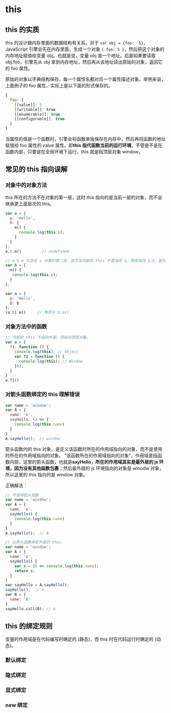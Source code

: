 # this

## this 的实质

this 的设计跟内存里面的数据结构有关系。对于 `var obj = {foo:  5}`，JavaScript 引擎会先在内存里面，生成一个对象 `{ foo: 5 }`，然后把这个对象的内存地址赋值给变量 obj。也就是说，变量 obj 是一个地址。后面如果要读取 obj.foo，引擎先从 obj 拿到内存地址，然后再从该地址读出原始的对象，返回它的 foo 属性。

原始的对象以字典结构保存，每一个属性名都对应一个属性描述对象。举例来说，上面例子的 foo 属性，实际上是以下面的形式保存的。

```js
{
  foo: {
    [[value]]: 5
    [[writable]]: true
    [[enumerable]]: true
    [[configurable]]: true
  }
}
```

当属性的值是一个函数时，引擎会将函数单独保存在内存中，然后再将函数的地址赋值给 foo 属性的 value 属性。即**this 指代函数当前的运行环境**，不管是不是在函数内部，只要是在全局环境下运行，this 就是指顶层对象 window。


## 常见的 this 指向误解

### 对象中的对象方法

this 所在的方法不在对象的第一层，这时 this 指向的是当前一层的对象，而不会继承更上面层次的 this。

```js
var a = {
  p: 'Hello',
  b: {
    m() {
      console.log(this.p);
    }
  }
};
a.b.m()         // undefined

// a.b.m 方法在 a 对象的第二层，该方法内部的 this 不是指向 a，而是指向 a.b，因为实际执行的是下面的代码。
var b = {
  m() {
   console.log(this.p);
  }
};

var a = {
  p: 'Hello',
  b: b
};
(a.b).m()     // 等同于 b.m()
```

### 对象方法中的函数

```js
// 内层的 this 不指向外部，而指向顶层对象。
var o = {
  f1: function () {
    console.log(this); // Object
    var f2 = function () {
      console.log(this); // Window
    }();
  }
}
o.f1()
```

### 对箭头函数绑定的 this 理解错误

```js
var name = 'window';
var A = {
  name: 'A',
  sayHello: () => {
    console.log(this.name)
  }
}
A.sayHello();  // window
```

箭头函数内的 this 对象，是定义该函数时所在的作用域指向的对象，而不是使用时所在的作用域指向的对象。
“该函数所在的作用域指向的对象”，作用域是指函数内部，这里的箭头函数，也就是**sayHello，所在的作用域其实是最外层的 js 环境，因为没有其他函数包裹**；然后最外层的 js 环境指向的对象是 winodw 对象，所以这里的 this 指向的是 window 对象。

正确解法：

```js
// 不使用箭头函数
var name = 'window';
var A = {
  name: 'A',
  sayHello() {
    console.log(this.name)
  }
}
A.sayHello();  // A
```
```js
// 让箭头函数绑定外层的 this
var name = 'window';
var A = {
  name: 'A',
  sayHello() {
    var s = () => console.log(this.name);
    return s;
  }
}
var sayHello = A.sayHello();
sayHello();  // A
var B = {
  name: 'B'
}
sayHello.call(B); // A
```

## this 的绑定规则

变量的作用域是在代码编写时确定的 (静态)，而 this 时在代码运行时确定的 (动态)。

### 默认绑定

### 隐式绑定

### 显式绑定

### new 绑定
